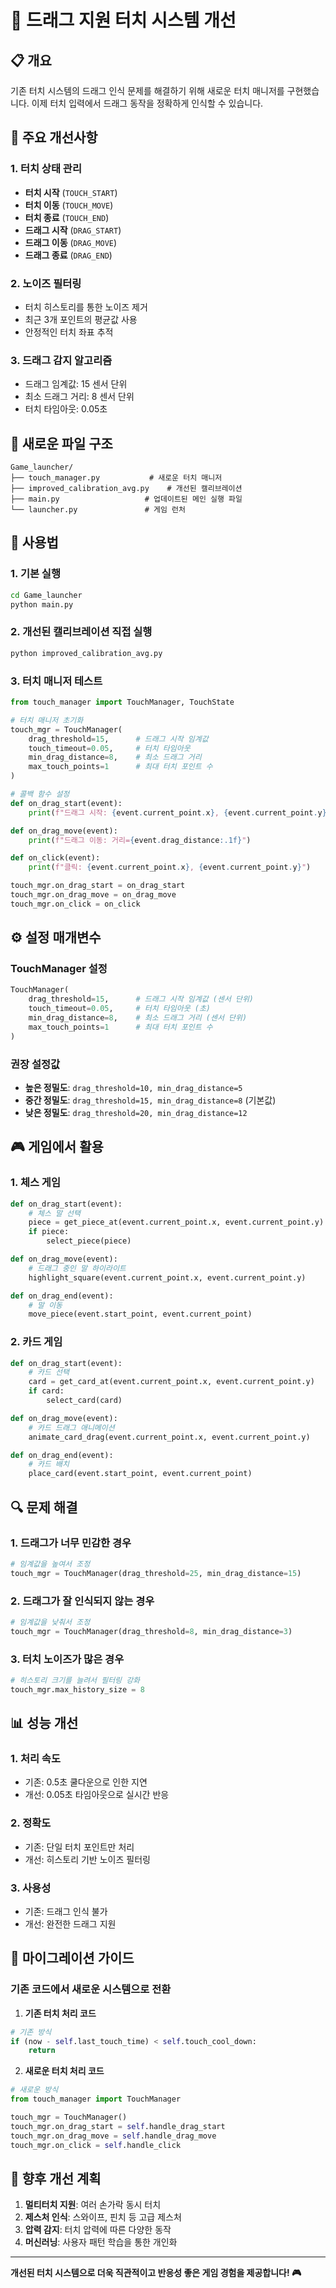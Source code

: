 # 🎯 드래그 지원 터치 시스템 개선

## 📋 개요

기존 터치 시스템의 드래그 인식 문제를 해결하기 위해 새로운 터치 매니저를 구현했습니다. 이제 터치 입력에서 드래그 동작을 정확하게 인식할 수 있습니다.

## 🔧 주요 개선사항

### 1. **터치 상태 관리**
- **터치 시작** (`TOUCH_START`)
- **터치 이동** (`TOUCH_MOVE`) 
- **터치 종료** (`TOUCH_END`)
- **드래그 시작** (`DRAG_START`)
- **드래그 이동** (`DRAG_MOVE`)
- **드래그 종료** (`DRAG_END`)

### 2. **노이즈 필터링**
- 터치 히스토리를 통한 노이즈 제거
- 최근 3개 포인트의 평균값 사용
- 안정적인 터치 좌표 추적

### 3. **드래그 감지 알고리즘**
- 드래그 임계값: 15 센서 단위
- 최소 드래그 거리: 8 센서 단위
- 터치 타임아웃: 0.05초

## 📁 새로운 파일 구조

```
Game_launcher/
├── touch_manager.py           # 새로운 터치 매니저
├── improved_calibration_avg.py    # 개선된 캘리브레이션
├── main.py                   # 업데이트된 메인 실행 파일
└── launcher.py               # 게임 런처
```

## 🚀 사용법

### 1. **기본 실행**
```bash
cd Game_launcher
python main.py
```

### 2. **개선된 캘리브레이션 직접 실행**
```bash
python improved_calibration_avg.py
```

### 3. **터치 매니저 테스트**
```python
from touch_manager import TouchManager, TouchState

# 터치 매니저 초기화
touch_mgr = TouchManager(
    drag_threshold=15,      # 드래그 시작 임계값
    touch_timeout=0.05,     # 터치 타임아웃
    min_drag_distance=8,    # 최소 드래그 거리
    max_touch_points=1      # 최대 터치 포인트 수
)

# 콜백 함수 설정
def on_drag_start(event):
    print(f"드래그 시작: {event.current_point.x}, {event.current_point.y}")

def on_drag_move(event):
    print(f"드래그 이동: 거리={event.drag_distance:.1f}")

def on_click(event):
    print(f"클릭: {event.current_point.x}, {event.current_point.y}")

touch_mgr.on_drag_start = on_drag_start
touch_mgr.on_drag_move = on_drag_move
touch_mgr.on_click = on_click
```

## ⚙️ 설정 매개변수

### TouchManager 설정
```python
TouchManager(
    drag_threshold=15,      # 드래그 시작 임계값 (센서 단위)
    touch_timeout=0.05,     # 터치 타임아웃 (초)
    min_drag_distance=8,    # 최소 드래그 거리 (센서 단위)
    max_touch_points=1      # 최대 터치 포인트 수
)
```

### 권장 설정값
- **높은 정밀도**: `drag_threshold=10, min_drag_distance=5`
- **중간 정밀도**: `drag_threshold=15, min_drag_distance=8` (기본값)
- **낮은 정밀도**: `drag_threshold=20, min_drag_distance=12`

## 🎮 게임에서 활용

### 1. **체스 게임**
```python
def on_drag_start(event):
    # 체스 말 선택
    piece = get_piece_at(event.current_point.x, event.current_point.y)
    if piece:
        select_piece(piece)

def on_drag_move(event):
    # 드래그 중인 말 하이라이트
    highlight_square(event.current_point.x, event.current_point.y)

def on_drag_end(event):
    # 말 이동
    move_piece(event.start_point, event.current_point)
```

### 2. **카드 게임**
```python
def on_drag_start(event):
    # 카드 선택
    card = get_card_at(event.current_point.x, event.current_point.y)
    if card:
        select_card(card)

def on_drag_move(event):
    # 카드 드래그 애니메이션
    animate_card_drag(event.current_point.x, event.current_point.y)

def on_drag_end(event):
    # 카드 배치
    place_card(event.start_point, event.current_point)
```

## 🔍 문제 해결

### 1. **드래그가 너무 민감한 경우**
```python
# 임계값을 높여서 조정
touch_mgr = TouchManager(drag_threshold=25, min_drag_distance=15)
```

### 2. **드래그가 잘 인식되지 않는 경우**
```python
# 임계값을 낮춰서 조정
touch_mgr = TouchManager(drag_threshold=8, min_drag_distance=3)
```

### 3. **터치 노이즈가 많은 경우**
```python
# 히스토리 크기를 늘려서 필터링 강화
touch_mgr.max_history_size = 8
```

## 📊 성능 개선

### 1. **처리 속도**
- 기존: 0.5초 쿨다운으로 인한 지연
- 개선: 0.05초 타임아웃으로 실시간 반응

### 2. **정확도**
- 기존: 단일 터치 포인트만 처리
- 개선: 히스토리 기반 노이즈 필터링

### 3. **사용성**
- 기존: 드래그 인식 불가
- 개선: 완전한 드래그 지원

## 🔄 마이그레이션 가이드

### 기존 코드에서 새로운 시스템으로 전환

1. **기존 터치 처리 코드**
```python
# 기존 방식
if (now - self.last_touch_time) < self.touch_cool_down:
    return
```

2. **새로운 터치 처리 코드**
```python
# 새로운 방식
from touch_manager import TouchManager

touch_mgr = TouchManager()
touch_mgr.on_drag_start = self.handle_drag_start
touch_mgr.on_drag_move = self.handle_drag_move
touch_mgr.on_click = self.handle_click
```

## 🎯 향후 개선 계획

1. **멀티터치 지원**: 여러 손가락 동시 터치
2. **제스처 인식**: 스와이프, 핀치 등 고급 제스처
3. **압력 감지**: 터치 압력에 따른 다양한 동작
4. **머신러닝**: 사용자 패턴 학습을 통한 개인화

---

**개선된 터치 시스템으로 더욱 직관적이고 반응성 좋은 게임 경험을 제공합니다! 🎮**
